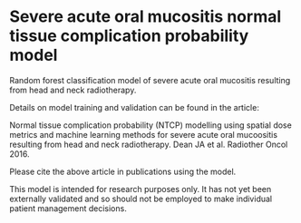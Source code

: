 # Severe acute oral mucositis normal tissue complication probability model

Random forest classification model of severe acute oral mucositis resulting from head and neck radiotherapy.

Details on model training and validation can be found in the article:

Normal tissue complication probability (NTCP) modelling using spatial dose metrics and machine learning methods for severe acute oral mucoositis resulting from head and neck radiotherapy. Dean  JA et al. Radiother Oncol 2016.

Please cite the above article in publications using the model.

This model is intended for research purposes only. It has not yet been externally validated and so should not be employed to make individual patient management decisions.
